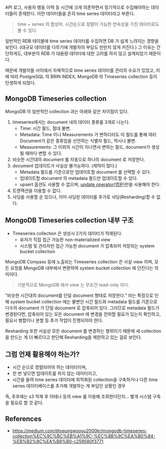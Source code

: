 API 로그, 사용자 행동 이력 등 시간에 크게 의존하면서 장기적으로 수집해야하는 데이터들이 존재한다. 이런 데이터들을 흔히 time series 데이터라고 부른다.

> time + series 의 합성어. 시간순으로 정렬이 가능한 연속성을 가진 데이터로도 볼 수 있다.

일반적인 RDB 테이블에 time series 데이터를 수집하면 DB 가 쉽게 느려지는 경향을 보인다. (대규모 데이터를 다루기에 개발자의 부담도 만만치 않게 커진다.) 그 이유는 간단하게도, 대부분의 RDB 가 대용량 데이터에 대한 고려를 하지 않고 설계되었기 때문이다.

때문에 개발자들 사이에서 자체적으로 time series 데이터를 관리의 수요가 있었고, 이에 따라 PostgreSQL 의 BRIN INDEX, MongoDB 의 Timeseries collection 등이 탄생하게 되었다.

## MongoDB Timeseries collection

MongoDB 의 일반적인 collection 과는 아래와 같은 차이점이 있다.

1. timeseries에서는 document 내의 데이터 종류를 3개로 나눈다.
	- Time: 시간 필드, 절대 불변.
	- Metadata: Time 이나 Measurements 가 변하더라도 이 필드를 통해 여러 Document가 같은 종류임을 선언하는 식별자 필드, 역시나 불변.
	- Measurements: 그 이외의 시간이 지나면서 변하는 필드, document가 생성될 때마다 변할 수 있다.
2. 비슷한 시간대의 document 를 자동으로 하나의 document 로 저장한다.
3. document 업데이트가 사실상 불가능하다. (제약이 많다.)
	- Metadata 필드를 기준으로만 업데이트할 document 를 선택할 수 있다.
	- 업데이트할 document 의 metadata 필드만 업데이트할 수 있다.
	- upsert 옵션도 사용할 수 없으며, [update operator(영문)](https://www.mongodb.com/docs/manual/reference/operator/update/#std-label-update-operators)만을 사용해야 한다.
4. 트랜잭션을 이용할 수 없다.
5. 샤딩을 사용할 순 있으나, 이미 샤딩된 데이터를 추가로 샤딩(Resharding)할 수 없다.

## MongoDB Timeseries collection 내부 구조

- Timeseries collection 은 생성시 2가지 데이터가 적재된다.
	- 유저가 직접 접근 가능한 non-materialized view
	- 시스템 및 관리자만 접근 가능한 document 가 압축되어 저장되는 system bucket collection

MongoDB Compass 등에 노출되는 Timeseries collection 은 사실 view 이며, 모든 요청을 MongoDB 내부에서 변환하여 system bucket collection 에 던진다는 의미이다.

> 기본적으로 MongoDB 에서 view 는 무조건 read-only 이다. 

"비슷한 시간대의 document를 단일 document 형태로 저장한다.” 라는 특징으로 인해 system bucket collection 에는 불변인 시간 필드와 metadata 필드를 기준으로 다수의 document 가 단일 document 로 압축되어 있다. 그러므로 metadata 필드가 변경된다면, 압축되어 있는 모든 document 에 변경을 전파할 필요가 있는지 확인하고, 필요시 병합이나 분할 등 추가 작업이 진행되어야 한다. 

Resharding 또한 사실상 모든 document 를 변경하는 행위이기 때문에 새 collection을 만드는 게 더 빠르다고 판단해 Resharding을 제한하고 있는 걸로 보인다.

## 그럼 언제 활용해야 하는가?

- 시간 순으로 정렬되어야 하는 데이터이며,
- 한 번 넣으면 업데이트를 하지 않는 데이터이고,
- 시간을 들여 time series 데이터에 최적화된 collection을 구축하거나 다른 time series 데이터베이스를 추가해 개발하는 게 부담인 상황인 경우

즉, 추후에는 s3 적재 후 아테나 등의 view 를 이용해 조회한다던지... 별개 시스템 구축을 필요로 할 것 같다.

## References
- https://medium.com/@seungwooyu2000kr/mongodb-timeseries-collection%EC%9C%BC%EB%A1%9C-%EC%8B%9C%EA%B0%84-%EB%B2%8C%EA%B8%B0-c259580f3771